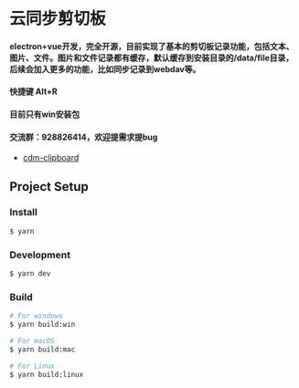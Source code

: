 
# 云同步剪切板
#### electron+vue开发，完全开源，目前实现了基本的剪切板记录功能，包括文本、图片、文件。图片和文件记录都有缓存，默认缓存到安装目录的/data/file目录，后续会加入更多的功能，比如同步记录到webdav等。
#### 快捷键 Alt+R
#### 目前只有win安装包
#### 交流群：928826414，欢迎提需求提bug


- [cdm-clipboard](https://github.com/chendimao/cdm-clipboard)

## Project Setup

### Install

```bash
$ yarn
```

### Development

```bash
$ yarn dev
```

### Build

```bash
# For windows
$ yarn build:win

# For macOS
$ yarn build:mac

# For Linux
$ yarn build:linux
```
